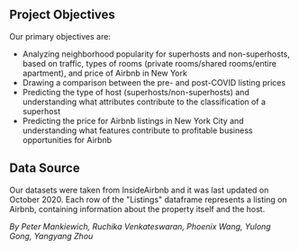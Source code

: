 ## Project Objectives
Our primary objectives are:
- Analyzing neighborhood popularity for superhosts and non-superhosts, based on traffic, types of rooms (private rooms/shared rooms/entire apartment), and price of Airbnb in New York
- Drawing a comparison between the pre- and post-COVID listing prices
- Predicting the type of host (superhosts/non-superhosts) and understanding what attributes contribute to the classification of a superhost
- Predicting the price for Airbnb listings in New York City and understanding what features contribute to profitable business opportunities for Airbnb

## Data Source
Our datasets were taken from InsideAirbnb and it was last updated on October 2020. Each row of the "Listings" dataframe represents a listing on Airbnb, containing information about the property itself and the host.

*By Peter Mankiewich, Ruchika Venkateswaran, Phoenix Wang, Yulong Gong, Yangyang Zhou*
